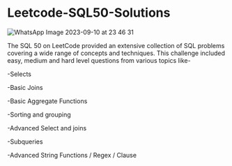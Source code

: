 # Leetcode-SQL50-Solutions
![WhatsApp Image 2023-09-10 at 23 46 31](https://github.com/IsmitaSingh/Leetcode-SQL50-solutions/assets/98451067/c9e4fc00-1a44-466f-962d-1bdc095cc5f3)

The SQL 50 on LeetCode provided an extensive collection of SQL problems covering a wide range of concepts and techniques. This challenge included easy, medium and hard level questions from various topics like-

-Selects

-Basic Joins

-Basic Aggregate Functions

-Sorting and grouping

-Advanced Select and joins

-Subqueries

-Advanced String Functions / Regex / Clause
